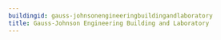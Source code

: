 ```yaml
---
buildingid: gauss-johnsonengineeringbuildingandlaboratory
title: Gauss-Johnson Engineering Building and Laboratory
---
```



